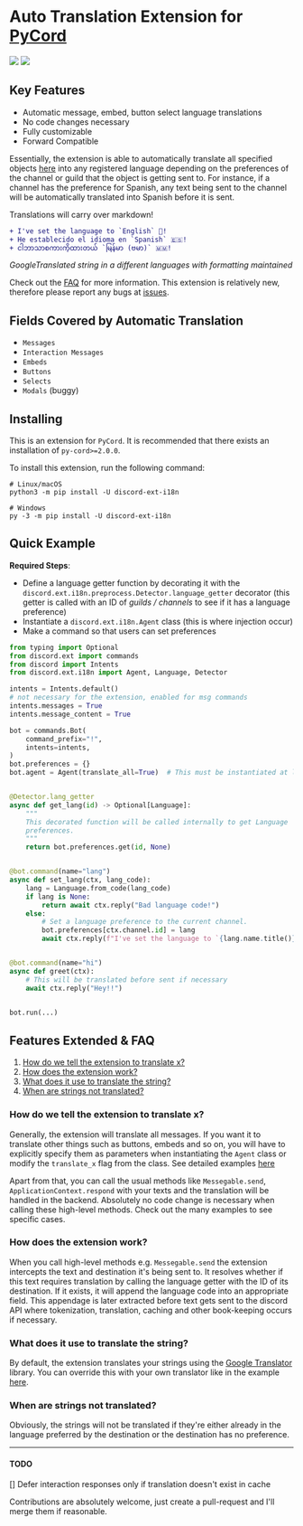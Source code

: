 # Auto Translation Extension for [PyCord](https://github.com/Pycord-Development/pycord)

<a href="https://discord.gg/UmnzdPgn6g"><img src="https://img.shields.io/badge/GET SUPPORT-DISCORD-orange?style=for-the-badge&logo=discord&logoColor=white&color=5865F2"></a>
<a href="https://github.com/Pycord-Development/pycord"><img src="https://img.shields.io/badge/Pycord-%3E%3D2.0.0-orange?style=for-the-badge&logo=python&logoColor=white"></a>

## Key Features

- Automatic message, embed, button select language translations
- No code changes necessary
- Fully customizable
- Forward Compatible

Essentially, the extension is able to automatically translate all
specified objects [here](#fields-covered-by-automatic-translation) into any registered language
depending on the preferences of the channel or guild that the object
is getting sent to. For instance, if a channel has the preference for Spanish, any text being sent to the channel will be automatically translated into Spanish before it is sent.

Translations will carry over markdown!

```diff
+ I've set the language to `English` 🏴󠁧󠁢󠁥󠁮󠁧󠁿!
+ He establecido el idioma en `Spanish` 🇪🇸!
+ ငါဘာသာစကားကိုထားတယ် `မြန်မာ (ဗမာ)` 🇲🇲!
```

_GoogleTranslated string in a different languages with formatting maintained_

Check out the [FAQ](#features-extended--faq) for more information.
This extension is relatively new, therefore please report any bugs at [issues](https://github.com/Rickaym/discord-ext-i18n/issues).

## Fields Covered by Automatic Translation

- `Messages`
- `Interaction Messages`
- `Embeds`
- `Buttons`
- `Selects`
- `Modals` (buggy)

## Installing

This is an extension for `PyCord`. It is recommended that there exists an installation of `py-cord>=2.0.0`.

To install this extension, run the following command:

```
# Linux/macOS
python3 -m pip install -U discord-ext-i18n

# Windows
py -3 -m pip install -U discord-ext-i18n
```

## Quick Example

**Required Steps**:

- Define a language getter function by decorating it with the
  `discord.ext.i18n.preprocess.Detector.language_getter` decorator
  (this getter is called with an ID of _guilds / channels_ to see if it has a
  language preference)
- Instantiate a `discord.ext.i18n.Agent` class (this is where injection occur)
- Make a command so that users can set preferences

```py
from typing import Optional
from discord.ext import commands
from discord import Intents
from discord.ext.i18n import Agent, Language, Detector

intents = Intents.default()
# not necessary for the extension, enabled for msg commands
intents.messages = True
intents.message_content = True

bot = commands.Bot(
    command_prefix="!",
    intents=intents,
)
bot.preferences = {}
bot.agent = Agent(translate_all=True)  # This must be instantiated at least and only once


@Detector.lang_getter
async def get_lang(id) -> Optional[Language]:
    """
    This decorated function will be called internally to get Language
    preferences.
    """
    return bot.preferences.get(id, None)


@bot.command(name="lang")
async def set_lang(ctx, lang_code):
    lang = Language.from_code(lang_code)
    if lang is None:
        return await ctx.reply("Bad language code!")
    else:
        # Set a language preference to the current channel.
        bot.preferences[ctx.channel.id] = lang
        await ctx.reply(f"I've set the language to `{lang.name.title()}` {lang.emoji}!")


@bot.command(name="hi")
async def greet(ctx):
    # This will be translated before sent if necessary
    await ctx.reply("Hey!!")


bot.run(...)
```

## Features Extended & FAQ

1. [How do we tell the extension to translate x?](#how-do-we-tell-the-extension-to-translate-x)
2. [How does the extension work?](#how-does-the-extension-work)
3. [What does it use to translate the string?](#what-does-it-use-to-translate-the-string)
4. [When are strings not translated?](#when-are-strings-not-translated)

### How do we tell the extension to translate x?

Generally, the extension will translate all messages. If you want
it to translate other things such as buttons, embeds and so on, you will have
to explicitly specify them as parameters when instantiating the `Agent` class or modify the
`translate_x` flag from the class. See detailed examples [here](./examples/settings)

Apart from that, you can call the usual methods like `Messegable.send`,
`ApplicationContext.respond` with your texts and the translation will be
handled in the backend. Absolutely
no code change is necessary when calling these high-level methods. Check out the many examples to see specific cases.

### How does the extension work?

When you call high-level methods e.g. `Messegable.send`
the extension intercepts the text and destination it's being sent to. It resolves
whether if this text requires translation by calling the language getter with the
ID of its destination. If it exists, it will append
the language code into an appropriate field. This appendage is later extracted
before text gets sent to the discord API where tokenization, translation, caching
and other book-keeping occurs if necessary.

### What does it use to translate the string?

By default, the extension translates your strings using the [Google Translator](https://pypi.org/project/googletrans/)
library. You can override this with your own translator like in the example
[here](./examples/modified_translator.py).

### When are strings not translated?

Obviously, the strings will not be translated if they're either already in
the language preferred by the destination or the destination has no preference.

---

#### TODO

[] Defer interaction responses only if translation doesn't exist in cache

Contributions are absolutely welcome, just create a pull-request and I'll merge them if reasonable.
